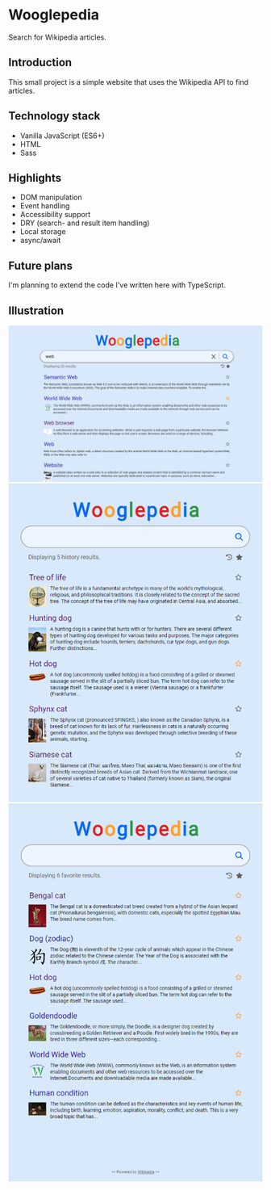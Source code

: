# Wooglepedia
Search for Wikipedia articles.

## Introduction
This small project is a simple website that uses the Wikipedia API to find articles.

## Technology stack
- Vanilla JavaScript (ES6+)
- HTML
- Sass

## Highlights
- DOM manipulation
- Event handling
- Accessibility support
- DRY (search- and result item handling)
- Local storage
- async/await

## Future plans
I'm planning to extend the code I've written here with TypeScript.

## Illustration
![Search results](./img/search.png)
![History results](./img/historyList.png)
![Favorite results](./img/favoriteList.png)